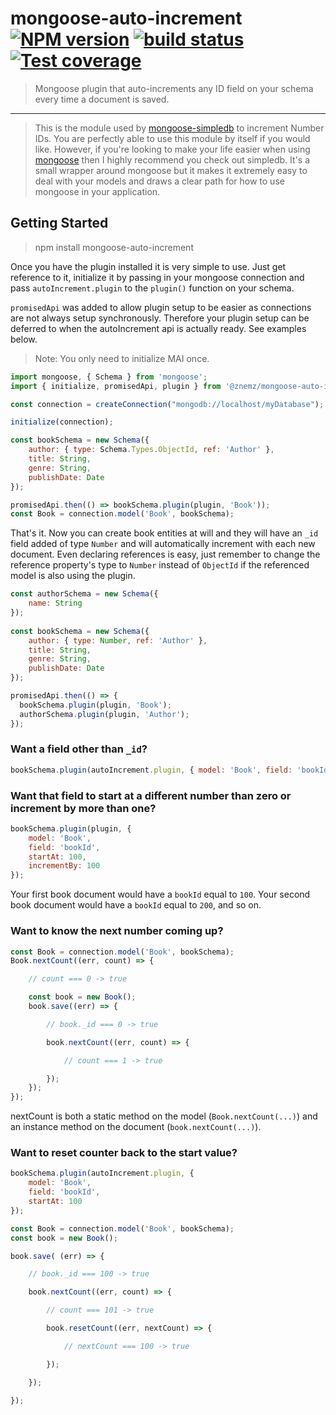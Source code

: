 # mongoose-auto-increment [![NPM version][npm-image]][npm-url] [![build status][travis-image]][travis-url] [![Test coverage][coveralls-image]][coveralls-url]

> Mongoose plugin that auto-increments any ID field on your schema every time a document is saved.

---

> This is the module used by [mongoose-simpledb](https://github.com/codetunnel/mongoose-simpledb) to increment Number IDs. You are perfectly able to use this module by itself if you would like. However, if you're looking to make your life easier when using [mongoose](http://mongoosejs.com/) then I highly recommend you check out simpledb. It's a small wrapper around mongoose but it makes it extremely easy to deal with your models and draws a clear path for how to use mongoose in your application.

## Getting Started

> npm install mongoose-auto-increment

Once you have the plugin installed it is very simple to use. Just get reference to it, initialize it by passing in your
mongoose connection and pass `autoIncrement.plugin` to the `plugin()` function on your schema.

`promisedApi` was added to allow plugin setup to be easier as connections are not always setup synchronously. Therefore your plugin setup
can be deferred to when the autoIncrement api is actually ready. See examples below.

> Note: You only need to initialize MAI once.

````js
import mongoose, { Schema } from 'mongoose';
import { initialize, promisedApi, plugin } from '@znemz/mongoose-auto-increment';

const connection = createConnection("mongodb://localhost/myDatabase");

initialize(connection);

const bookSchema = new Schema({
    author: { type: Schema.Types.ObjectId, ref: 'Author' },
    title: String,
    genre: String,
    publishDate: Date
});

promisedApi.then(() => bookSchema.plugin(plugin, 'Book'));
const Book = connection.model('Book', bookSchema);
````

That's it. Now you can create book entities at will and they will have an `_id` field added of type `Number` and will automatically increment with each new document. Even declaring references is easy, just remember to change the reference property's type to `Number` instead of `ObjectId` if the referenced model is also using the plugin.

````js
const authorSchema = new Schema({
    name: String
});
    
const bookSchema = new Schema({
    author: { type: Number, ref: 'Author' },
    title: String,
    genre: String,
    publishDate: Date
});

promisedApi.then(() => {
  bookSchema.plugin(plugin, 'Book');
  authorSchema.plugin(plugin, 'Author');
});
````

### Want a field other than `_id`?

````js
bookSchema.plugin(autoIncrement.plugin, { model: 'Book', field: 'bookId' });
````

### Want that field to start at a different number than zero or increment by more than one?

````js
bookSchema.plugin(plugin, {
    model: 'Book',
    field: 'bookId',
    startAt: 100,
    incrementBy: 100
});
````

Your first book document would have a `bookId` equal to `100`. Your second book document would have a `bookId` equal to `200`, and so on.

### Want to know the next number coming up?

````js
const Book = connection.model('Book', bookSchema);
Book.nextCount((err, count) => {

    // count === 0 -> true

    const book = new Book();
    book.save((err) => {

        // book._id === 0 -> true

        book.nextCount((err, count) => {

            // count === 1 -> true

        });
    });
});
````

nextCount is both a static method on the model (`Book.nextCount(...)`) and an instance method on the document (`book.nextCount(...)`).

### Want to reset counter back to the start value?

````js
bookSchema.plugin(autoIncrement.plugin, {
    model: 'Book',
    field: 'bookId',
    startAt: 100
});

const Book = connection.model('Book', bookSchema);
const book = new Book();

book.save( (err) => {

    // book._id === 100 -> true

    book.nextCount((err, count) => {

        // count === 101 -> true

        book.resetCount((err, nextCount) => {

            // nextCount === 100 -> true

        });

    });

});
````

[npm-image]: https://img.shields.io/npm/v/@znemz/mongoose-auto-increment.svg
[npm-url]: https://www.npmjs.com/package/mongoose-auto-increment
[travis-image]: https://img.shields.io/travis/nmccready/mongoose-auto-increment.svg
[travis-url]: https://travis-ci.org/nmccready/mongoose-auto-increment
[coveralls-image]: https://coveralls.io/repos/github/nmccready/mongoose-auto-increment/badge.svg
[coveralls-url]: https://coveralls.io/github/nmccready/mongoose-auto-increment?branch=master
